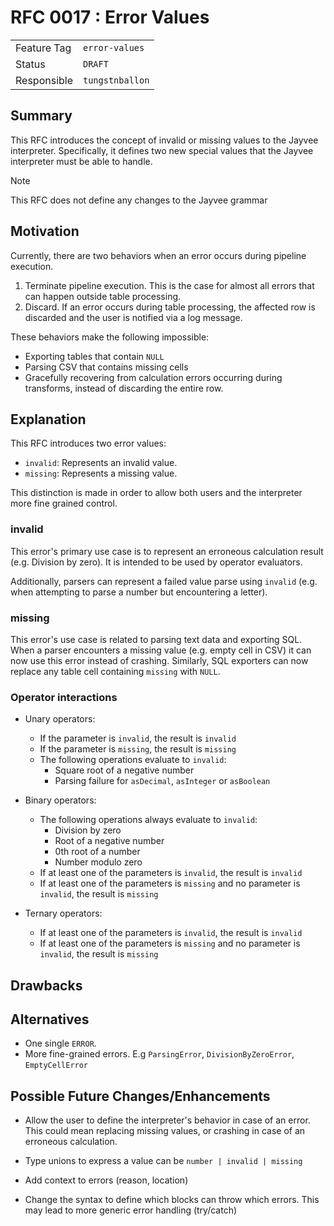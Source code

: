 <!--
SPDX-FileCopyrightText: 2023 Friedrich-Alexander-Universitat Erlangen-Nurnberg

SPDX-License-Identifier: AGPL-3.0-only
-->

# RFC 0017 : Error Values

| | |
|---|---|
| Feature Tag | `error-values` |
| Status | `DRAFT` | <!-- Possible values: DRAFT, DISCUSSION, ACCEPTED, REJECTED -->
| Responsible | `tungstnballon` |
<!--
  Status Overview:
  - DRAFT: The RFC is not ready for a review and currently under change. Feel free to already ask for feedback on the structure and contents at this stage.
  - DISCUSSION: The RFC is open for discussion. Usually, we open a PR to trigger discussions.
  - ACCEPTED: The RFC was accepted. Create issues to prepare implementation of the RFC.
  - REJECTED: The RFC was rejected. If another revision emerges, switch to status DRAFT.
-->

## Summary

This RFC introduces the concept of invalid or missing values to the Jayvee interpreter.
Specifically, it defines two new special values that the Jayvee interpreter must be able to handle.

> [!NOTE]
> This RFC does not define any changes to the Jayvee grammar

## Motivation

Currently, there are two behaviors when an error occurs during pipeline
execution.
1. Terminate pipeline execution. This is the case for almost all errors that can
   happen outside table processing.
2. Discard. If an error occurs during table processing, the affected row is
   discarded and the user is notified via a log message.

These behaviors make the following impossible:
- Exporting tables that contain `NULL`
- Parsing CSV that contains missing cells
- Gracefully recovering from calculation errors occurring during transforms,
instead of discarding the entire row.

## Explanation

This RFC introduces two error values:
- `invalid`: Represents an invalid value.
- `missing`: Represents a missing value.

This distinction is made in order to allow both users and the interpreter more
fine grained control.

### invalid

This error's primary use case is to represent an erroneous calculation result
(e.g. Division by zero). It is intended to be used by operator evaluators.

Additionally, parsers can represent a failed value parse using `invalid` (e.g.
when attempting to parse a number but encountering a letter).

### missing

This error's use case is related to parsing text data and exporting SQL.
When a parser encounters a missing value (e.g. empty cell in CSV) it can now use
this error instead of crashing.
Similarly, SQL exporters can now replace any table cell containing `missing`
with `NULL`.

### Operator interactions

- Unary operators:
  - If the parameter is `invalid`, the result is `invalid`
  - If the parameter is `missing`, the result is `missing`
  - The following operations evaluate to `invalid`:
    - Square root of a negative number
    - Parsing failure for `asDecimal`, `asInteger` or `asBoolean`

- Binary operators:
  - The following operations always evaluate to `invalid`:
    - Division by zero
    - Root of a negative number
    - 0th root of a number
    - Number modulo zero
  - If at least one of the parameters is `invalid`, the result is `invalid`
  - If at least one of the parameters is `missing` and no parameter is `invalid`, the result is `missing`

- Ternary operators:
  - If at least one of the parameters is `invalid`, the result is `invalid`
  - If at least one of the parameters is `missing` and no parameter is `invalid`, the result is `missing`

## Drawbacks

<!-- TODO: (optional) Discuss the drawbacks of the proposed design. -->

## Alternatives

- One single `ERROR`.
- More fine-grained errors. E.g `ParsingError`, `DivisionByZeroError`,
`EmptyCellError`

## Possible Future Changes/Enhancements

- Allow the user to define the interpreter's behavior in case of an error. This
  could mean replacing missing values, or crashing in case of an erroneous
calculation.

- Type unions to express a value can be `number | invalid | missing`

- Add context to errors (reason, location)

- Change the syntax to define which blocks can throw which errors. This may lead
  to more generic error handling (try/catch)

